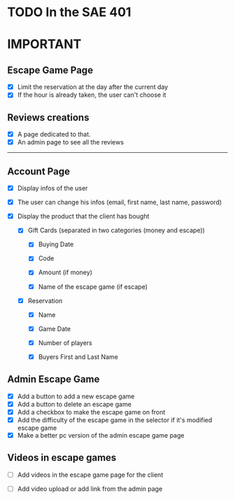 # TODO In the SAE 401

# <b>IMPORTANT</b>

## Escape Game Page

- [X] Limit the reservation at the day after the current day
- [X] If the hour is already taken, the user can't choose it

## Reviews creations

- [X] A page dedicated to that.
- [X] An admin page to see all the reviews

----------------

## Account Page

- [x] Display infos of the user

- [x] The user can change his infos (email, first name, last name, password)

- [x] Display the product that the client has bought

    - [X] Gift Cards (separated in two categories (money and escape))

        - [X] Buying Date

        - [X] Code

        - [X] Amount (if money)

        - [X] Name of the escape game (if escape)

    - [X] Reservation

        - [X] Name

        - [X] Game Date

        - [X] Number of players

        - [X] Buyers First and Last Name

## Admin Escape Game

- [X] Add a button to add a new escape game
- [X] Add a button to delete an escape game
- [X] Add a checkbox to make the escape game on front
- [X] Add the difficulty of the escape game in the selector if it's modified escape game
- [X] Make a better pc version of the admin escape game page

## Videos in escape games

- [ ] Add videos in the escape game page for the client

- [ ] Add video upload or add link from the admin page
